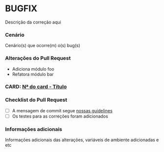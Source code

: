 # BUGFIX

Descrição da correção aqui

### Cenário

Cenário(s) que ocorre(m) o(s) bug(s)

### Alterações do Pull Request

- Adiciona módulo foo
- Refatora módulo bar

### CARD: [Nª do card - Título](https://tracker.casamagalhaes.com.br/youtrack/agiles)

### Checklist do Pull Request

- [ ] A mensagem de commit segue [nossas guidelines](https://www.conventionalcommits.org/en/v1.0.0/)
- [ ] Os testes para as correções foram adicionados

### Informações adicionais

Informações adicionais das alterações, variáveis de ambiente adicionadas e etc
